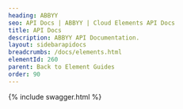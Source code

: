 ```yaml
---
heading: ABBYY
seo: API Docs | ABBYY | Cloud Elements API Docs
title: API Docs
description: ABBYY API Documentation.
layout: sidebarapidocs
breadcrumbs: /docs/elements.html
elementId: 260
parent: Back to Element Guides
order: 90
---
```


{% include swagger.html %}
